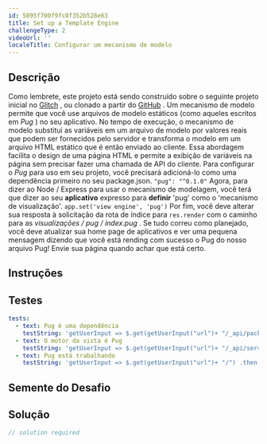 ```yaml
---
id: 5895f700f9fc0f352b528e63
title: Set up a Template Engine
challengeType: 2
videoUrl: ''
localeTitle: Configurar um mecanismo de modelo
---
```


## Descrição
<section id="description"> Como lembrete, este projeto está sendo construído sobre o seguinte projeto inicial no <a href="https://glitch.com/#!/import/github/freeCodeCamp/boilerplate-advancednode/">Glitch</a> , ou clonado a partir do <a href="https://github.com/freeCodeCamp/boilerplate-advancednode/">GitHub</a> . Um mecanismo de modelo permite que você use arquivos de modelo estáticos (como aqueles escritos em <em>Pug</em> ) no seu aplicativo. No tempo de execução, o mecanismo de modelo substitui as variáveis ​​em um arquivo de modelo por valores reais que podem ser fornecidos pelo servidor e transforma o modelo em um arquivo HTML estático que é então enviado ao cliente. Essa abordagem facilita o design de uma página HTML e permite a exibição de variáveis ​​na página sem precisar fazer uma chamada de API do cliente. Para configurar o <em>Pug</em> para uso em seu projeto, você precisará adicioná-lo como uma dependência primeiro no seu package.json. <code>&quot;pug&quot;: &quot;^0.1.0&quot;</code> Agora, para dizer ao Node / Express para usar o mecanismo de modelagem, você terá que dizer ao seu <b>aplicativo</b> expresso para <b>definir</b> &#39;pug&#39; como o &#39;mecanismo de visualização&#39;. <code>app.set(&#39;view engine&#39;, &#39;pug&#39;)</code> Por fim, você deve alterar sua resposta à solicitação da rota de índice para <code>res.render</code> com o caminho para as <em>visualizações / pug / index.pug</em> . Se tudo correu como planejado, você deve atualizar sua home page de aplicativos e ver uma pequena mensagem dizendo que você está rending com sucesso o Pug do nosso arquivo Pug! Envie sua página quando achar que está certo. </section>

## Instruções
<section id="instructions">
</section>

## Testes
<section id='tests'>

```yml
tests:
  - text: Pug é uma dependência
    testString: 'getUserInput => $.get(getUserInput("url")+ "/_api/package.json") .then(data => { var packJson = JSON.parse(data); assert.property(packJson.dependencies, "pug", "Your project should list "pug" as a dependency"); }, xhr => { throw new Error(xhr.statusText); })'
  - text: O motor da vista é Pug
    testString: 'getUserInput => $.get(getUserInput("url")+ "/_api/server.js") .then(data => { assert.match(data, /("|")view engine("|"),( |)("|")pug("|")/gi, "Your project should set Pug as a view engine"); }, xhr => { throw new Error(xhr.statusText); })'
  - text: Pug está trabalhando
    testString: 'getUserInput => $.get(getUserInput("url")+ "/") .then(data => { assert.match(data, /pug-success-message/gi, "Your projects home page should now be rendered by pug with the projects .pug file unaltered"); }, xhr => { throw new Error(xhr.statusText); })'

```

</section>

## Semente do Desafio
<section id='challengeSeed'>

</section>

## Solução
<section id='solution'>

```js
// solution required
```
</section>
